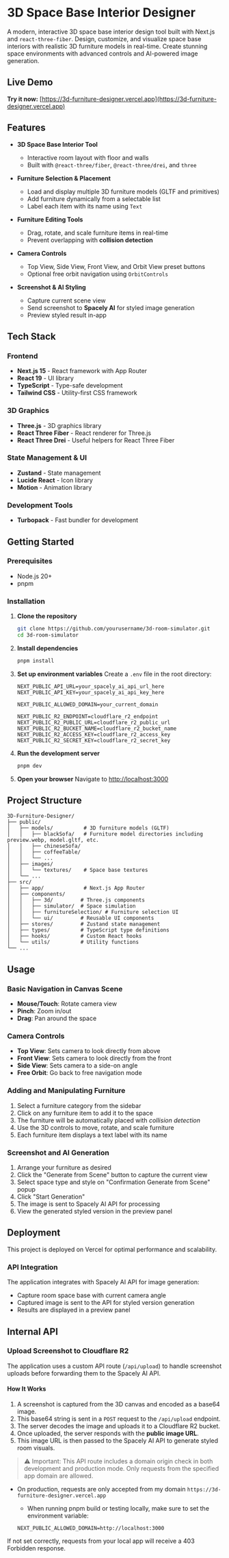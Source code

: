 # 3D Space Base Interior Designer

A modern, interactive 3D space base interior design tool built with Next.js and `react-three-fiber`. Design, customize, and visualize space base interiors with realistic 3D furniture models in real-time. Create stunning space environments with advanced controls and AI-powered image generation.

## Live Demo

**Try it now:** [https://3d-furniture-designer.vercel.app](https://3d-furniture-designer.vercel.app)

## Features

- **3D Space Base Interior Tool**
  - Interactive room layout with floor and walls
  - Built with `@react-three/fiber`, `@react-three/drei`, and `three`

- **Furniture Selection & Placement**
  - Load and display multiple 3D furniture models (GLTF and primitives)
  - Add furniture dynamically from a selectable list
  - Label each item with its name using `Text`

- **Furniture Editing Tools**
  - Drag, rotate, and scale furniture items in real-time
  - Prevent overlapping with **collision detection**

- **Camera Controls**
  - Top View, Side View, Front View, and Orbit View preset buttons
  - Optional free orbit navigation using `OrbitControls`

- **Screenshot & AI Styling**
  - Capture current scene view
  - Send screenshot to **Spacely AI** for styled image generation
  - Preview styled result in-app


## Tech Stack

### Frontend
- **Next.js 15** - React framework with App Router
- **React 19** - UI library
- **TypeScript** - Type-safe development
- **Tailwind CSS** - Utility-first CSS framework

### 3D Graphics
- **Three.js** - 3D graphics library
- **React Three Fiber** - React renderer for Three.js
- **React Three Drei** - Useful helpers for React Three Fiber

### State Management & UI
- **Zustand** - State management
- **Lucide React** - Icon library
- **Motion** - Animation library

### Development Tools
- **Turbopack** - Fast bundler for development

## Getting Started

### Prerequisites

- Node.js 20+
- pnpm

### Installation

1. **Clone the repository**
   ```bash
   git clone https://github.com/yourusername/3d-room-simulator.git
   cd 3d-room-simulator
   ```

2. **Install dependencies**
   ```bash
   pnpm install
   ```

3. **Set up environment variables**
   Create a `.env` file in the root directory:
   ```env
   NEXT_PUBLIC_API_URL=your_spacely_ai_api_url_here
   NEXT_PUBLIC_API_KEY=your_spacely_ai_api_key_here

   NEXT_PUBLIC_ALLOWED_DOMAIN=your_current_domain

   NEXT_PUBLIC_R2_ENDPOINT=cloudflare_r2_endpoint
   NEXT_PUBLIC_R2_PUBLIC_URL=cloudflare_r2_public_url
   NEXT_PUBLIC_R2_BUCKET_NAME=cloudflare_r2_bucket_name
   NEXT_PUBLIC_R2_ACCESS_KEY=cloudflare_r2_access_key
   NEXT_PUBLIC_R2_SECRET_KEY=cloudflare_r2_secret_key
   ```

4. **Run the development server**
   ```bash
   pnpm dev
   ```

5. **Open your browser**
   Navigate to [http://localhost:3000](http://localhost:3000)

## Project Structure

```
3D-Furniture-Designer/
├── public/
│   ├── models/          # 3D furniture models (GLTF)
│   │   ├── blackSofa/   # Furniture model directories including preview.webp, model.gltf, etc.
│   │   ├── chineseSofa/
│   │   ├── coffeeTable/
│   │   └── ...
│   ├── images/
│   │   └── textures/    # Space base textures
│   └── ...
├── src/
│   ├── app/             # Next.js App Router
│   ├── components/
│   │   ├── 3d/         # Three.js components
│   │   ├── simulator/  # Space simulation
│   │   ├── furnitureSelection/ # Furniture selection UI
│   │   └── ui/         # Reusable UI components
│   ├── stores/         # Zustand state management
│   ├── types/          # TypeScript type definitions
│   ├── hooks/          # Custom React hooks
│   └── utils/          # Utility functions
└── ...
```

## Usage

### Basic Navigation in Canvas Scene
- **Mouse/Touch**: Rotate camera view
- **Pinch**: Zoom in/out
- **Drag**: Pan around the space

### Camera Controls
- **Top View**: Sets camera to look directly from above
- **Front View**: Sets camera to look directly from the front
- **Side View**: Sets camera to a side-on angle
- **Free Orbit**: Go back to free navigation mode

### Adding and Manipulating Furniture
1. Select a furniture category from the sidebar
2. Click on any furniture item to add it to the space
3. The furniture will be automatically placed with *collision detection*
4. Use the 3D controls to move, rotate, and scale furniture
5. Each furniture item displays a text label with its name

### Screenshot and AI Generation
1. Arrange your furniture as desired
2. Click the "Generate from Scene" button to capture the current view
3. Select space type and style on "Confirmation Generate from Scene" popup
4. Click "Start Generation"
5. The image is sent to Spacely AI API for processing
6. View the generated styled version in the preview panel

## Deployment

This project is deployed on Vercel for optimal performance and scalability.

### API Integration
The application integrates with Spacely AI API for image generation:
- Capture room space base with current camera angle
- Captured image is sent to the API for styled version generation
- Results are displayed in a preview panel

## Internal API

### Upload Screenshot to Cloudflare R2

The application uses a custom API route (`/api/upload`) to handle screenshot uploads before forwarding them to the Spacely AI API.

#### How It Works

1. A screenshot is captured from the 3D canvas and encoded as a base64 image.
2. This base64 string is sent in a `POST` request to the `/api/upload` endpoint.
3. The server decodes the image and uploads it to a Cloudflare R2 bucket.
4. Once uploaded, the server responds with the **public image URL**.
5. This image URL is then passed to the Spacely AI API to generate styled room visuals.

>⚠️ Important: This API route includes a domain origin check in both development and production mode. Only requests from the specified app domain are allowed.

- On production, requests are only accepted from my domain `https://3d-furniture-designer.vercel.app`
  - When running pnpm build or testing locally, make sure to set the environment variable:

   ```
   NEXT_PUBLIC_ALLOWED_DOMAIN=http://localhost:3000
   ```
If not set correctly, requests from your local app will receive a 403 Forbidden response.

